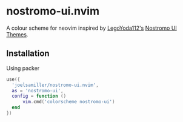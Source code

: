 # nostromo-ui.nvim
A colour scheme for neovim inspired by [LegoYoda112's](https://github.com/LegoYoda112) [Nostromo UI Themes](https://github.com/LegoYoda112/nostromo_ui_themes).

## Installation
Using packer
```lua
use({
  'joelsamiller/nostromo-ui.nvim',
  as = 'nostromo-ui',
  config = function ()
      vim.cmd('colorscheme nostromo-ui')
  end
})
```
